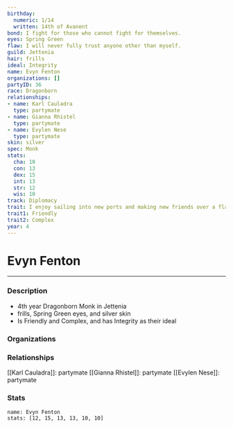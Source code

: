 ```yaml
---
birthday:
  numeric: 1/14
  written: 14th of Avanent
bond: I fight for those who cannot fight for themselves.
eyes: Spring Green
flaw: I will never fully trust anyone other than myself.
guild: Jettenia
hair: frills
ideal: Integrity
name: Evyn Fenton
organizations: []
partyID: 36
race: Dragonborn
relationships:
- name: Karl Cauladra
  type: partymate
- name: Gianna Rhistel
  type: partymate
- name: Evylen Nese
  type: partymate
skin: silver
spec: Monk
stats:
  cha: 10
  con: 13
  dex: 15
  int: 13
  str: 12
  wis: 10
track: Diplomacy
trait: I enjoy sailing into new ports and making new friends over a flagon of ale.
trait1: Friendly
trait2: Complex
year: 4
---
```

# Evyn Fenton
---
### Description
- 4th year Dragonborn Monk in Jettenia
- frills, Spring Green eyes, and silver skin
- Is Friendly and Complex, and has Integrity as their ideal

### Organizations
### Relationships
[[Karl Cauladra]]: partymate
[[Gianna Rhistel]]: partymate
[[Evylen Nese]]: partymate
### Stats
```statblock
name: Evyn Fenton
stats: [12, 15, 13, 13, 10, 10]
```